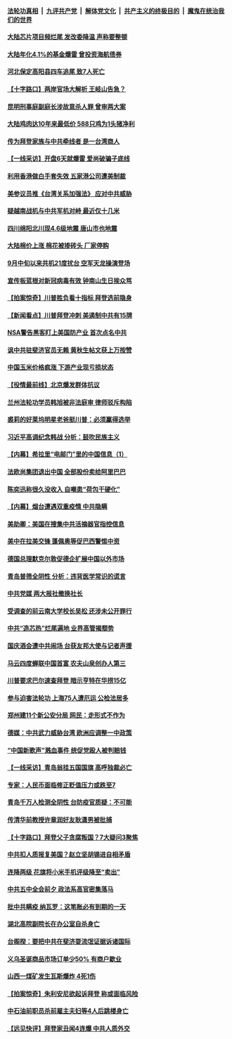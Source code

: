 ####  [法轮功真相](../../../../basic/blob/master/README.md?t=10212131) &nbsp;|&nbsp; [九评共产党](../../../../9ping.md/blob/master/README.md?t=10212131) &nbsp;|&nbsp; [解体党文化](../../../../jtdwh.md/blob/master/README.md?t=10212131)  &nbsp;|&nbsp; [共产主义的终极目的](../../../../gczydzjmd.md/blob/master/README.md?t=10212131) &nbsp;|&nbsp; [魔鬼在统治我们的世界](../../../../mgztzwmdsj.md/blob/master/README.md?t=10212131) 

#### [大陆芯片项目频烂尾 发改委降温 声称要整顿](../pages/nsc413/n12491309.md?t=10212131) 

#### [大陆年化4.1%的基金爆雷 曾投资海航债券](../pages/nsc413/n12491263.md?t=10212131) 

#### [河北保定高阳县四车追尾 致7人死亡](../pages/nsc413/n12491264.md?t=10212131) 

#### [【十字路口】两岸官场大解析 王岐山告急？](../pages/nsc413/n12490393.md?t=10212131) 

#### [昆明刑事庭副庭长涉故意杀人罪 曾审两大案](../pages/nsc413/n12490763.md?t=10212131) 

#### [大陆鸡肉达10年来最低价 588只鸡为1头猪净利](../pages/nsc413/n12490882.md?t=10212131) 

#### [传为拜登家族与中共牵线者 是一台湾商人](../pages/nsc413/n12491078.md?t=10212131) 

#### [【一线采访】开盘6天就爆雷 爱尚破骗子底线](../pages/nsc413/n12490614.md?t=10212131) 

#### [利用香港做白手套失效 五家港公司遭美制裁](../pages/nsc413/n12490672.md?t=10212131) 

#### [美参议员推《台湾关系加强法》 应对中共威胁](../pages/nsc413/n12490717.md?t=10212131) 

#### [疑越南战机与中共军机对峙 最近仅十几米](../pages/nsc413/n12490774.md?t=10212131) 

#### [四川绵阳北川现4.6级地震 唐山市也地震](../pages/nsc413/n12490561.md?t=10212131) 

#### [大陆棉价上涨 棉花被掺砖头 厂家停购](../pages/nsc413/n12490080.md?t=10212131) 

#### [9月中旬以来共机21度扰台 空军天龙操演登场](../pages/nsc413/n12490380.md?t=10212131) 

#### [宣传板蓝根对新冠病毒有效 钟南山生日挨众骂](../pages/nsc413/n12490035.md?t=10212131) 

#### [【拍案惊奇】川普胜负看十指标 拜登选前隐身](../pages/nsc413/n12490348.md?t=10212131) 


#### [【新闻看点】川普拜登冲刺 美遏制中共有15牌](../pages/nsc413/n12489978.md?t=10212131) 

#### [NSA警告黑客盯上美国防产业 首次点名中共](../pages/nsc413/n12489650.md?t=10212131) 

#### [讽中共驻斐济官员无赖 黄秋生帖文获上万按赞](../pages/nsc413/n12490030.md?t=10212131) 

#### [中国玉米价格疯涨 下游产业现亏损状态](../pages/nsc413/n12489951.md?t=10212131) 

#### [【役情最前线】北京爆发群体抗议](../pages/nsc413/n12489864.md?t=10212131) 

#### [兰州法轮功学员韩旭被非法庭审 律师驳斥构陷](../pages/nsc413/n12489159.md?t=10212131) 

#### [裘莉的好莱坞明星老爸挺川普：必须赢得选举](../pages/nsc413/n12489836.md?t=10212131) 

#### [习近平高调纪念韩战  分析：鼓吹民族主义](../pages/nsc413/n12489546.md?t=10212131) 

#### [【内幕】希拉里“电邮门”里的中国信息（1）](../pages/nsc413/n12489911.md?t=10212131) 

#### [法欧尚集团退出中国 全部股份卖给阿里巴巴](../pages/nsc413/n12489826.md?t=10212131) 

#### [陈奕迅称很久没收入 自嘲患“荷包干硬化”](../pages/nsc413/n12489619.md?t=10212131) 

#### [【内幕】烟台遭遇双重疫情 中共隐瞒](../pages/nsc413/n12479828.md?t=10212131) 

#### [美助卿：美国在搜集中共活摘器官指控信息](../pages/nsc413/n12489638.md?t=10212131) 

#### [美中在拉美交锋 蓬佩奥等促巴西警惕中资](../pages/nsc413/n12489582.md?t=10212131) 

#### [德国总理默克尔敦促德企扩展中国以外市场](../pages/nsc413/n12489607.md?t=10212131) 

#### [青岛普筛全阴性 分析：违背医学常识的谎言](../pages/nsc413/n12489541.md?t=10212131) 

#### [中共党媒 两大报社撤换社长](../pages/nsc413/n12489240.md?t=10212131) 

#### [受调查的前云南大学校长吴松 还涉未公开罪行](../pages/nsc413/n12487041.md?t=10212131) 

#### [中共“造芯热”烂尾遍地 业界高管揭颓势](../pages/nsc413/n12489305.md?t=10212131) 

#### [国庆酒会遭中共闹场 台获友邦大使与记者声援](../pages/nsc413/n12489399.md?t=10212131) 

#### [马云四度蝉联中国首富 农夫山泉创办人第三](../pages/nsc413/n12489186.md?t=10212131) 

#### [川普要求巴尔速查拜登 暗示亨特在华捞15亿](../pages/nsc413/n12489415.md?t=10212131) 

#### [参与迫害法轮功 上海75人遭厄运 公检法居多](../pages/nsc413/n12488598.md?t=10212131) 

#### [郑州建11个新公安分局 网民：走形式不作为](../pages/nsc413/n12488942.md?t=10212131) 

#### [德媒：中共武力威胁台湾 欧洲应调整一中政策](../pages/nsc413/n12488677.md?t=10212131) 

#### [“中国新歌声”溅血事件 统促党殴人被判赔钱](../pages/nsc413/n12488863.md?t=10212131) 

#### [【一线采访】青岛翁挂五国国旗 高呼独裁必亡](../pages/nsc413/n12488785.md?t=10212131) 

#### [专家：人民币面临修正贬值压力或跌至7](../pages/nsc413/n12488580.md?t=10212131) 

#### [青岛千万人检测全阴性 台防疫官质疑：不可能](../pages/nsc413/n12488741.md?t=10212131) 

#### [传清华前教授许章润好友耿潇男被批捕](../pages/nsc413/n12488675.md?t=10212131) 

#### [【十字路口】拜登父子贪腐叛国？7大疑问3聚焦](../pages/nsc413/n12487922.md?t=10212131) 

#### [中共扣人质报复美国？赵立坚胡锡进自相矛盾](../pages/nsc413/n12488608.md?t=10212131) 

#### [连降两级 花旗将小米手机评级降至“卖出”](../pages/nsc413/n12488244.md?t=10212131) 

#### [中共五中全会前夕 政法系高官密集落马](../pages/nsc413/n12488268.md?t=10212131) 

#### [批中共瞒疫 纳瓦罗：这笔账必有到期的一天](../pages/nsc413/n12487792.md?t=10212131) 

#### [湖北高院副院长在办公室自杀身亡](../pages/nsc413/n12487884.md?t=10212131) 


#### [台阁揆：要把中共在斐济耍流氓证据诉诸国际](../pages/nsc413/n12487945.md?t=10212131) 

#### [义乌圣诞商品市场订单少50% 有商户歇业](../pages/nsc413/n12487736.md?t=10212131) 

#### [山西一煤矿发生瓦斯爆炸 4死1伤](../pages/nsc413/n12488070.md?t=10212131) 

#### [【拍案惊奇】朱利安尼欲起诉拜登 称或面临风险](../pages/nsc413/n12487956.md?t=10212131) 

#### [中石油前职员杀前雇主夫妇等4人后跳楼身亡](../pages/nsc413/n12487933.md?t=10212131) 

#### [【远见快评】拜登家丑闻4连爆 中共人质外交](../pages/nsc413/n12487770.md?t=10212131) 

